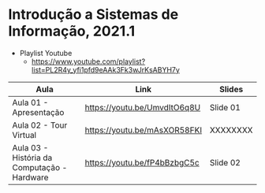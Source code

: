 # Introdução a Sistemas de Informação, 2021.1

* Playlist Youtube
  * https://www.youtube.com/playlist?list=PL2R4y_yfi1pfd9eAAk3Fk3wJrKsABYH7y

Aula | Link | Slides
------------ | ------------- | ------------- 
Aula 01 - Apresentação | https://youtu.be/UmvdItO6q8U | Slide 01
Aula 02 - Tour Virtual | https://youtu.be/mAsXOR58FKI | XXXXXXXX
Aula 03 - História da Computação - Hardware | https://youtu.be/fP4bBzbgC5c | Slide 02
